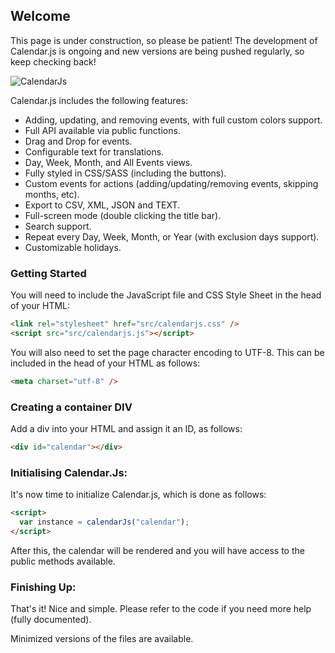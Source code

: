 ## Welcome

This page is under construction, so please be patient! The development of Calendar.js is ongoing and new versions are being pushed regularly, so keep checking back!

![CalendarJs](https://saunterjs.co.uk/images/calendarjs.png)

Calendar.js includes the following features:

- Adding, updating, and removing events, with full custom colors support.
- Full API available via public functions.
- Drag and Drop for events.
- Configurable text for translations.
- Day, Week, Month, and All Events views.
- Fully styled in CSS/SASS (including the buttons).
- Custom events for actions (adding/updating/removing events, skipping months, etc).
- Export to CSV, XML, JSON and TEXT.
- Full-screen mode (double clicking the title bar).
- Search support.
- Repeat every Day, Week, Month, or Year (with exclusion days support).
- Customizable holidays.


### Getting Started

You will need to include the JavaScript file and CSS Style Sheet in the head of your HTML:

```markdown
<link rel="stylesheet" href="src/calendarjs.css" />
<script src="src/calendarjs.js"></script>
```

You will also need to set the page character encoding to UTF-8. This can be included in the head of your HTML as follows:

```markdown
<meta charset="utf-8" />
```

### Creating a container DIV

Add a div into your HTML and assign it an ID, as follows:

```markdown
<div id="calendar"></div>
```

### Initialising Calendar.Js:

It's now time to initialize Calendar.js, which is done as follows:

```markdown
<script> 
  var instance = calendarJs("calendar"); 
</script>
```

After this, the calendar will be rendered and you will have access to the public methods available.

### Finishing Up:

That's it! Nice and simple. Please refer to the code if you need more help (fully documented).

Minimized versions of the files are available.
